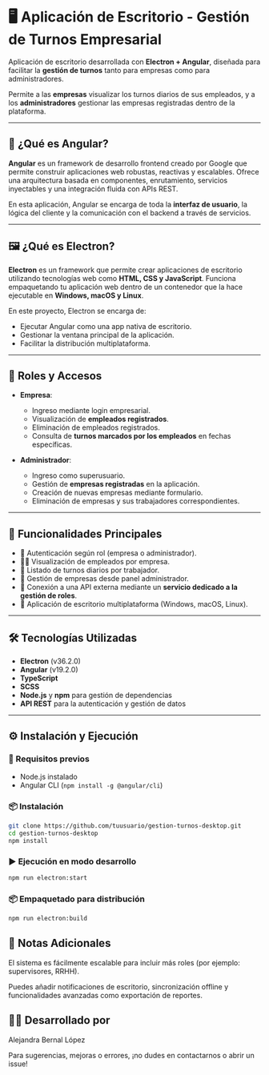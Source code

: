 # 🖥️ Aplicación de Escritorio - Gestión de Turnos Empresarial

Aplicación de escritorio desarrollada con **Electron + Angular**, diseñada para facilitar la **gestión de turnos** tanto para empresas como para administradores.  

Permite a las **empresas** visualizar los turnos diarios de sus empleados, y a los **administradores** gestionar las empresas registradas dentro de la plataforma.

---

## 🧠 ¿Qué es Angular?

**Angular** es un framework de desarrollo frontend creado por Google que permite construir aplicaciones web robustas, reactivas y escalables. Ofrece una arquitectura basada en componentes, enrutamiento, servicios inyectables y una integración fluida con APIs REST.

En esta aplicación, Angular se encarga de toda la **interfaz de usuario**, la lógica del cliente y la comunicación con el backend a través de servicios.

---

## 🖼️ ¿Qué es Electron?

**Electron** es un framework que permite crear aplicaciones de escritorio utilizando tecnologías web como **HTML, CSS y JavaScript**. Funciona empaquetando tu aplicación web dentro de un contenedor que la hace ejecutable en **Windows, macOS y Linux**.

En este proyecto, Electron se encarga de:

- Ejecutar Angular como una app nativa de escritorio.
- Gestionar la ventana principal de la aplicación.
- Facilitar la distribución multiplataforma.

---

## 🔐 Roles y Accesos

- **Empresa**:
  - Ingreso mediante login empresarial.
  - Visualización de **empleados registrados**.
  - Eliminación de empleados registrados.
  - Consulta de **turnos marcados por los empleados** en fechas específicas.
  
- **Administrador**:
  - Ingreso como superusuario.
  - Gestión de **empresas registradas** en la aplicación.
  - Creación de nuevas empresas mediante formulario.
  - Eliminación de empresas y sus trabajadores correspondientes.

---

## 🧩 Funcionalidades Principales

- 🔐 Autenticación según rol (empresa o administrador).
- 🧑‍💼 Visualización de empleados por empresa.
- 📅 Listado de turnos diarios por trabajador.
- 🏢 Gestión de empresas desde panel administrador.
- 🔗 Conexión a una API externa mediante un **servicio dedicado a la gestión de roles**.
- 💾 Aplicación de escritorio multiplataforma (Windows, macOS, Linux).

---
## 🛠️ Tecnologías Utilizadas

- **Electron** (v36.2.0)
- **Angular** (v19.2.0)
- **TypeScript**
- **SCSS**
- **Node.js** y **npm** para gestión de dependencias
- **API REST** para la autenticación y gestión de datos

---

## ⚙️ Instalación y Ejecución

### 🔧 Requisitos previos

- Node.js instalado
- Angular CLI (`npm install -g @angular/cli`)

### 📦 Instalación

```bash
git clone https://github.com/tuusuario/gestion-turnos-desktop.git
cd gestion-turnos-desktop
npm install
```

### ▶️ Ejecución en modo desarrollo
```bash
npm run electron:start
```
### 📦 Empaquetado para distribución
```bash
npm run electron:build
```

## 📌 Notas Adicionales
El sistema es fácilmente escalable para incluir más roles (por ejemplo: supervisores, RRHH).

Puedes añadir notificaciones de escritorio, sincronización offline y funcionalidades avanzadas como exportación de reportes.

## 🧑‍💻 Desarrollado por
Alejandra Bernal López

Para sugerencias, mejoras o errores, ¡no dudes en contactarnos o abrir un issue!

